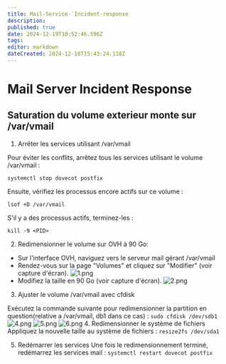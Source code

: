 ```yaml
---
title: Mail-Service-`Incident-response
description: 
published: true
date: 2024-12-19T10:52:46.596Z
tags: 
editor: markdown
dateCreated: 2024-12-18T15:43:24.118Z
---
```


# Mail Server Incident Response

## Saturation du volume exterieur monte sur /var/vmail

1. Arrêter les services utilisant /var/vmail

Pour éviter les conflits, arrêtez tous les services utilisant le volume /var/vmail :

```systemctl stop dovecot postfix```

Ensuite, vérifiez les processus encore actifs sur ce volume :

```lsof +D /var/vmail```

S'il y a des processus actifs, terminez-les :

```kill -9 <PID>```

2. Redimensionner le volume sur OVH à 90 Go:

- Sur l'interface OVH, naviguez vers le serveur mail gérant /var/vmail 
- Rendez-vous sur la page "Volumes" et cliquez sur "Modifier" (voir capture d'écran).
![1.png](/1.png)
- Modifiez la taille en 90 Go (voir capture d'écran).
![2.png](/2.png)
3. Ajuster le volume /var/vmail avec cfdisk

Exécutez la commande suivante pour redimensionner la partition en question(relative a /var/vmail, db1 dans ce cas) :
```sudo cfdisk /dev/sdb1```
![4.png](/4.png)
![5.png](/5.png)
![6.png](/6.png)
4. Redimensionner le système de fichiers
Appliquez la nouvelle taille au système de fichiers :
```resize2fs /dev/sda1```

5. Redémarrer les services
Une fois le redimensionnement terminé, redémarrez les services mail :
```systemctl restart dovecot postfix```


